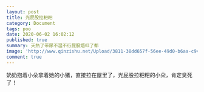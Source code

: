 ```yaml
---
layout: post
title: 光屁股拉粑粑
category: Document
tags: poo
date: 2020-06-02 16:02:12
published: true
summary: 天热了带尿不湿不行屁股焐红了都
image: 'http://www.qinzishu.net/Upload/3811-38dd657f-56ee-49d0-b6aa-c942646d272c.jpg'
comment: true
---
```


奶奶抱着小朵拿着她的小猪，直接拉在屋里了，光屁股拉粑粑的小朵，肯定臭死了！
